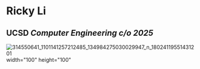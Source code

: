 # Ricky Li
## UCSD *Computer Engineering c/o 2025*

![314550641_1101141257212485_134984275030029947_n_18024119551431201](https://github.com/rli128/Github-User-Page/assets/114562309/91cc4903-4742-4ebc-86f3-030e5abb099d) width="100" height="100"
